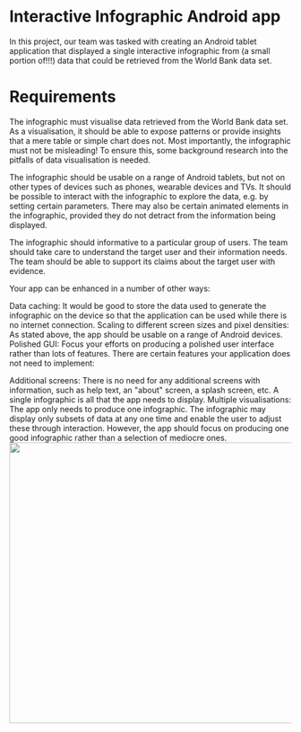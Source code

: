 # Interactive Infographic Android app
In this project, our team was tasked with creating an Android tablet application that displayed a single interactive infographic from (a small portion of!!!) data that could be retrieved from the World Bank data set.
# Requirements
The infographic must visualise data retrieved from the World Bank data set. As a visualisation, it should be able to expose patterns or provide insights that a mere table or simple chart does not. Most importantly, the infographic must not be misleading! To ensure this, some background research into the pitfalls of data visualisation is needed.

The infographic should be usable on a range of Android tablets, but not on other types of devices such as phones, wearable devices and TVs. It should be possible to interact with the infographic to explore the data, e.g. by setting certain parameters. There may also be certain animated elements in the infographic, provided they do not detract from the information being displayed.

The infographic should informative to a particular group of users. The team should take care to understand the target user and their information needs. The team should be able to support its claims about the target user with evidence.

Your app can be enhanced in a number of other ways:

Data caching: It would be good to store the data used to generate the infographic on the device so that the application can be used while there is no internet connection.
Scaling to different screen sizes and pixel densities: As stated above, the app should be usable on a range of Android devices. Polished GUI: Focus your efforts on producing a polished user interface rather than lots of features. There are certain features your application does not need to implement:

Additional screens: There is no need for any additional screens with information, such as help text, an "about" screen, a splash screen, etc. A single infographic is all that the app needs to display. Multiple visualisations: The app only needs to produce one infographic. The infographic may display only subsets of data at any one time and enable the user to adjust these through interaction. However, the app should focus on producing one good infographic rather than a selection of mediocre ones.
<a href="https://www.youtube.com/watch?v=Jtn7Jsiytgw"><img src="https://i.gyazo.com/6a0c1ca349c95d7898aa79e3b9fc5066.png" height="500px" width="800px"/></a>
